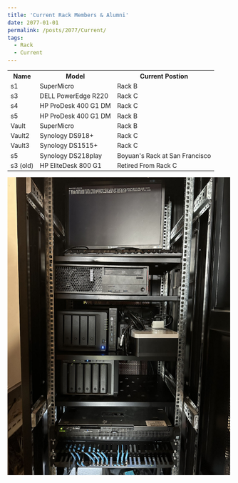 ```yaml
---
title: 'Current Rack Members & Alumni'
date: 2077-01-01
permalink: /posts/2077/Current/
tags:
  - Rack
  - Current
---
```


<table>

<tr>
  <th>Name</th>
  <th>Model</th>
  <th>Current Postion</th>
</tr>

<tr>
  <td>s1</td>
  <td>SuperMicro</td>
  <td>Rack B</td>
</tr>

<tr>
  <td>s3</td>
  <td>DELL PowerEdge R220</td>
  <td>Rack C</td>
</tr>

<tr>
  <td>s4</td>
  <td>HP ProDesk 400 G1 DM</td>
  <td>Rack C</td>
</tr>

<tr>
  <td>s5</td>
  <td>HP ProDesk 400 G1 DM</td>
  <td>Rack B</td>
</tr>

<tr>
  <td>Vault</td>
  <td>SuperMicro</td>
  <td>Rack B</td>
</tr>

<tr>
  <td>Vault2</td>
  <td>Synology DS918+</td>
  <td>Rack C</td>
</tr>

<tr>
  <td>Vault3</td>
  <td>Synology DS1515+</td>
  <td>Rack C</td>
</tr>

<tr>
  <td>s5</td>
  <td>Synology DS218play</td>
  <td>Boyuan's Rack at San Francisco</td>
</tr>

<tr>
  <td>s3 (old)</td>
  <td>HP EliteDesk 800 G1</td>
  <td>Retired From Rack C</td>
</tr>

</table>


<img src='/images/blogs/Current.jpg' width="500px">
